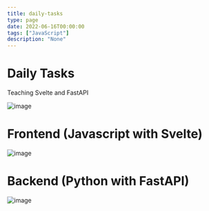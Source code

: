 ```yaml
---
title: daily-tasks
type: page
date: 2022-06-16T00:00:00
tags: ["JavaScript"]
description: "None"
---
```


# Daily Tasks

Teaching Svelte and FastAPI

![image](https://user-images.githubusercontent.com/35516367/174155883-d1dab5c3-f7b2-435a-ad3d-91904d39c187.png)

# Frontend (Javascript with Svelte)

![image](https://user-images.githubusercontent.com/35516367/174156083-20707c73-ef87-45bf-852f-dd74aa297b3f.png)

# Backend (Python with FastAPI)

![image](https://user-images.githubusercontent.com/35516367/174156109-5753bfe9-f306-4562-bb17-b95817bbcc94.png)
